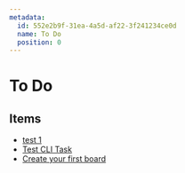 ```yaml
---
metadata:
  id: 552e2b9f-31ea-4a5d-af22-3f241234ce0d
  name: To Do
  position: 0
---
```


# To Do

## Items

- [test 1](items/fc0827f3-e253-4e7d-b1a6-f96e5bb6409f.md)
- [Test CLI Task](items/bc5b54cf-a5d9-416a-b206-625b02174213.md)
- [Create your first board](items/4fcfcc91-8a67-4728-be3f-05b4287c1676.md)